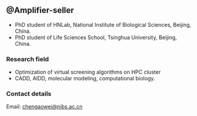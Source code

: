 ## @Amplifier-seller
- PhD student of HNLab, National Institute of Biological Sciences, Beijing, China.
- PhD student of Life Sciences School, Tsinghua University, Beijing, China.
### Research field
- Optimization of virtual screening algorithms on HPC cluster
- CADD, AIDD, molecular modeling, computational biology.
### Contact details
Email: chengaowei@nibs.ac.cn

